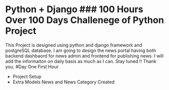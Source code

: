 # Python + Django ### 100 Hours Over 100 Days Challenege of Python Project 
This Project is designed using python and django framework and postgreSQL database.
I am going to design the news portal having both backend dashbaord for news admin and frontend for publishing news. I will add the informaiton on daily basis as much as I can. Stay tuned !! Thank you. 
#Day One First Hour
- Project Setup
- Extra Models News and News Category Created 
